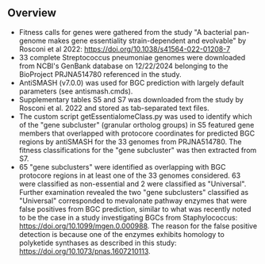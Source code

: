 ## Overview

- Fitness calls for genes were gathered from the study "A bacterial pan-genome makes gene essentiality strain-dependent and evolvable" by Rosconi et al 2022: https://doi.org/10.1038/s41564-022-01208-7
- 33 complete Streptococcus pneumoniae genomes were downloaded from NCBI's GenBank database on 12/22/2024 belonging to the BioProject PRJNA514780 referenced in the study.
- AntiSMASH (v7.0.0) was used for BGC prediction with largely default parameters (see antismash.cmds).
- Supplementary tables S5 and S7 was downloaded from the study by Rosconi et al. 2022 and stored as tab-separated text files. 
- The custom script getEssentialomeClass.py was used to identify which of the "gene subcluster" (granular ortholog groups) in S5 featured gene members that overlapped with protocore coordinates for predicted BGC regions by antiSMASH for the 33 genomes from PRJNA514780. The fitness classifications for the "gene subcluster" was then extracted from S7.
- 65 "gene subclusters" were identified as overlapping with BGC protocore regions in at least one of the 33 genomes considered. 63 were classified as non-essential and 2 were classified as "Universal". Further examination revealed the two "gene subclusters" classified as "Universal" corresponded to mevalonate pathway enzymes that were false positives from BGC prediction, similar to what was recently noted to be the case in a study investigating BGCs from Staphylococcus: https://doi.org/10.1099/mgen.0.000988. The reason for the false positive detection is because one of the enzymes exhibits homology to polyketide synthases as described in this study: https://doi.org/10.1073/pnas.1607210113.
